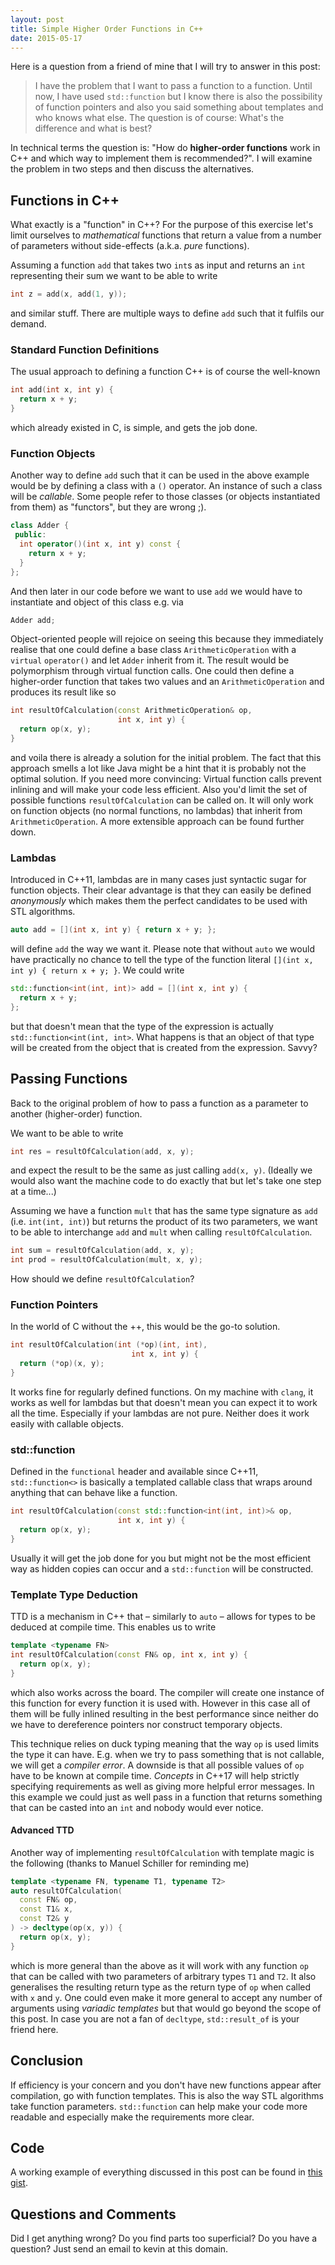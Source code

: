 ```yaml
---
layout: post
title: Simple Higher Order Functions in C++
date: 2015-05-17
---
```


Here is a question from a friend of mine that I will try to answer in this post: 

> I have the problem that I want to pass a function to a function. Until now, I have used `std::function` but I know there is also the possibility of function pointers and also you said something about templates and who knows what else. The question is of course: What's the difference and what is best?

In technical terms the question is: "How do **higher-order functions** work in C++ and which way to implement them is recommended?". I will examine the problem in two steps and then discuss the alternatives.

## Functions in C++
What exactly is a "function" in C++? For the purpose of this exercise let's limit ourselves to _mathematical_ functions that return a value from a number of parameters without side-effects (a.k.a. _pure_ functions).

Assuming a function `add` that takes two `int`s as input and returns an `int` representing their sum we want to be able to write

```cpp
int z = add(x, add(1, y));
```
and similar stuff. There are multiple ways to define `add` such that it fulfils our demand.


### Standard Function Definitions
The usual approach to defining a function C++ is of course the well-known

```cpp
int add(int x, int y) {
  return x + y;
}
```

which already existed in C, is simple, and gets the job done.


### Function Objects
Another way to define `add` such that it can be used in the above example would be by defining a class with a `()` operator. An instance of such a class will be _callable_. Some people refer to those classes (or objects instantiated from them) as "functors", but they are wrong ;).

```cpp
class Adder {
 public:  
  int operator()(int x, int y) const {
    return x + y;
  }
};
```

And then later in our code before we want to use `add` we would have to instantiate and object of this class e.g. via

```cpp
Adder add;
````

Object-oriented people will rejoice on seeing this because they immediately realise that one could define a base class `ArithmeticOperation` with a `virtual` `operator()` and let `Adder` inherit from it. The result would be polymorphism through virtual function calls. One could then define a higher-order function that takes two values and an `ArithmeticOperation` and produces its result like so

```cpp
int resultOfCalculation(const ArithmeticOperation& op,
                        int x, int y) {
  return op(x, y);
}
```

and voila there is already a solution for the initial problem. The fact that this approach smells a lot like Java might be a hint that it is probably not the optimal solution. If you need more convincing: Virtual function calls prevent inlining and will make your code less efficient. Also you'd limit the set of possible functions `resultOfCalculation` can be called on. It will only work on function objects (no normal functions, no lambdas) that inherit from `ArithmeticOperation`. A more extensible approach can be found further down.


### Lambdas
Introduced in C++11, lambdas are in many cases just syntactic sugar for function objects. Their clear advantage is that they can easily be defined _anonymously_ which makes them the perfect candidates to be used with STL algorithms.

```cpp
auto add = [](int x, int y) { return x + y; };
```
will define `add` the way we want it. Please note that without `auto` we would have practically no chance to tell the type of the function literal `[](int x, int y) { return x + y; }`. We could write 

```cpp
std::function<int(int, int)> add = [](int x, int y) {
  return x + y;
};
```
but that doesn't mean that the type of the expression is actually `std::function<int(int, int>`. What happens is that an object of that type will be created from the object that is created from the expression. Savvy?



## Passing Functions
Back to the original problem of how to pass a function as a parameter to another (higher-order) function.

We want to be able to write

```cpp
int res = resultOfCalculation(add, x, y);
```

and expect the result to be the same as just calling `add(x, y)`. (Ideally we would also want the machine code to do exactly that but let's take one step at a time...)

Assuming we have a function `mult` that has the same type signature as `add` (i.e. `int(int, int)`) but returns the product of its two parameters, we want to be able to interchange `add` and `mult` when calling `resultOfCalculation`.

```cpp
int sum = resultOfCalculation(add, x, y);
int prod = resultOfCalculation(mult, x, y);
```

How should we define `resultOfCalculation`?


### Function Pointers
In the world of C without the ++, this would be the go-to solution.

```cpp
int resultOfCalculation(int (*op)(int, int),
                           int x, int y) {
  return (*op)(x, y);
}
```
It works fine for regularly defined functions. On my machine with `clang`, it works as well for lambdas but that doesn't mean you can expect it to work all the time. Especially if your lambdas are not pure. Neither does it work easily with callable objects.


### std::function
Defined in the `functional` header and available since C++11, `std::function<>` is basically a templated callable class that wraps around anything that can behave like a function.

```cpp
int resultOfCalculation(const std::function<int(int, int)>& op,
                        int x, int y) {
  return op(x, y);
}
```
Usually it will get the job done for you but might not be the most efficient way as hidden copies can occur and a `std::function` will be constructed.


### Template Type Deduction
TTD is a mechanism in C++ that – similarly to `auto` – allows for types to be deduced at compile time. This enables us to write

```cpp
template <typename FN>
int resultOfCalculation(const FN& op, int x, int y) {
  return op(x, y);
}
```
which also works across the board. The compiler will create one instance of this function for every function it is used with. However in this case all of them will be fully inlined resulting in the best performance since neither do we have to dereference pointers nor construct temporary objects.

This technique relies on duck typing meaning that the way `op` is used limits the type it can have. E.g. when we try to pass something that is not callable, we will get a _compiler error_. A downside is that all possible values of `op` have to be known at compile time. _Concepts_ in C++17 will help strictly specifying requirements as well as giving more helpful error messages. In this example we could just as well pass in a function that returns something that can be casted into an `int` and nobody would ever notice.


#### Advanced TTD
Another way of implementing `resultOfCalculation` with template magic is the following (thanks to Manuel Schiller for reminding me)

```cpp
template <typename FN, typename T1, typename T2>
auto resultOfCalculation(
  const FN& op,
  const T1& x,
  const T2& y
) -> decltype(op(x, y)) {
  return op(x, y);  
}
```
which is more general than the above as it will work with any function `op` that can be called with two parameters of arbitrary types `T1` and `T2`. It also generalises the resulting return type as the return type of `op` when called with `x` and `y`. One could even make it more general to accept any number of arguments using _variadic templates_ but that would go beyond the scope of this post. In case you are not a fan of `decltype`, `std::result_of` is your friend here.


## Conclusion
If efficiency is your concern and you don't have new functions appear after compilation, go with function templates. This is also the way STL algorithms take function parameters. `std::function` can help make your code more readable and especially make the requirements more clear.



## Code
A working example of everything discussed in this post can be found in [this gist](https://gist.github.com/kdungs/30787bb2f6e65a1bf0ef).



## Questions and Comments
Did I get anything wrong? Do you find parts too superficial? Do you have a question? Just send an email to kevin at this domain.
